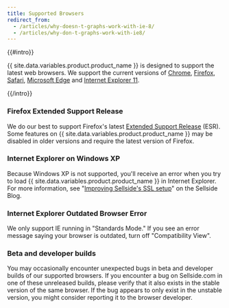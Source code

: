 ```yaml
---
title: Supported Browsers
redirect_from:
  - /articles/why-doesn-t-graphs-work-with-ie-8/
  - /articles/why-don-t-graphs-work-with-ie8/
---
```

{{#intro}}

{{ site.data.variables.product.product_name }} is designed to support the latest web browsers. We support the current versions of [Chrome](https://www.google.com/chrome/), [Firefox](http://www.mozilla.org/firefox/), [Safari](http://www.apple.com/safari/), [Microsoft Edge](http://www.browserfordoing.com/) and [Internet Explorer 11](http://ie.microsoft.com/).

{{/intro}}

### Firefox Extended Support Release

We do our best to support Firefox's latest [Extended Support Release](https://www.mozilla.org/en-US/firefox/organizations/) (ESR). Some features on {{ site.data.variables.product.product_name }} may be disabled in older versions and require the latest version of Firefox.

### Internet Explorer on Windows XP

Because Windows XP is not supported, you'll receive an error when you try to load {{ site.data.variables.product.product_name }} in Internet Explorer. For more information, see "[Improving Sellside's SSL setup](https://sellside.com/blog/1937-improving-sellside-s-ssl-setup)" on the Sellside Blog.

### Internet Explorer Outdated Browser Error

We only support IE running in "Standards Mode." If you see an error message saying your browser is outdated, turn off "Compatibility View".

### Beta and developer builds

You may occasionally encounter unexpected bugs in beta and developer builds of our supported browsers. If you encounter a bug on Sellside.com in one of these unreleased builds, please verify that it also exists in the stable version of the same browser. If the bug appears to only exist in the unstable version, you might consider reporting it to the browser developer.
